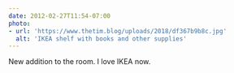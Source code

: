 ```yaml
---
date: 2012-02-27T11:54-07:00
photo:
- url: 'https://www.thetim.blog/uploads/2018/df367b9b8c.jpg'
  alt: 'IKEA shelf with books and other supplies'
---
```

New addition to the room. I love IKEA now.
